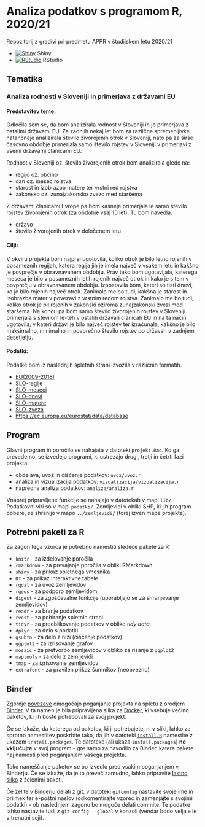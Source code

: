 # Analiza podatkov s programom R, 2020/21

Repozitorij z gradivi pri predmetu APPR v študijskem letu 2020/21

* [![Shiny](http://mybinder.org/badge.svg)](http://mybinder.org/v2/gh/tinkaracadez/APPR-2020-21/master?urlpath=shiny/APPR-2020-21/projekt.Rmd) Shiny
* [![RStudio](http://mybinder.org/badge.svg)](http://mybinder.org/v2/gh/tinkaracadez/APPR-2020-21/master?urlpath=rstudio) RStudio

## Tematika

### Analiza rodnosti v Sloveniji in primerjava z državami EU

#### Predstavitev teme: 

Odločila sem se, da bom analizirala rodnost v Sloveniji in jo primerjava z ostalimi državami EU. Za zadnjih nekaj let bom za različne spremenljivke natančneje analizirala število živorojenih otrok v Sloveniji, nato pa za širše časovno obdobje primerjala samo število rojstev v Sloveniji v primerjavi z vsemi državami članicami EU.

Rodnost v Sloveniji oz. število živorojenih otrok bom analizirala glede na:

* regijo oz. občino
* dan oz. mesec rojstva
* starost in izobrazbo matere ter vrstni red rojstva
* zakonsko oz. zunajzakonsko zvezo med staršema
    
Z državami članicami Evrope pa bom kasneje primerjala le samo število rojstev živorojenih otrok (za obdobje vsaj 10 let).
Tu bom navedla:

* državo
* število živorojenih otrok v določenem letu
    
    
#### Cilji: 

V okviru projekta bom najprej ugotovila, koliko otrok je bilo letno rojenih v posameznih regijah, katera regija jih je imela največ v vsakem letu in kakšno je povprečje v obravnavanem obdobju. Prav tako bom ugotavljala, katerega meseca je bilo v posameznih letih rojenih največ otrok in kako je s tem v povprečju v obravnavanem obdobju. Izpostavila bom, kateri so tisti dnevi, ko je bilo rojenih največ otrok. Zanimalo me bo tudi, kakšna je starost in izobrazba mater v povezavi z vrstnim redom rojstva. Zanimalo me bo tudi, koliko otrok je bil rojenih v zakonski oziroma zunajzakonski zvezi med staršema. Na koncu pa bom samo število živorojenih rojstev v Sloveniji primerjala s številom le-teh v ostalih državah članicah EU in na ta način ugotovila, v kateri državi je bilo največ rojstev ter izračunala, kakšno je bilo maksimalno, minimalno in povprečno število rojstev po državah v zadnjem desetjetju.


#### Podatki: 

Podatke bom iz naslednjih spletnih strani izvozila v različnih formatih.

* [EU(2009-2018)](https://ec.europa.eu/eurostat/databrowser/view/DEMO_FMONTH__custom_270818/default/table?lang=en)
* [SLO-regije](https://pxweb.stat.si/SiStatData/pxweb/sl/Data/-/05J2008S.px/table/tableViewLayout2/)
* [SLO-meseci](https://pxweb.stat.si/SiStatData/pxweb/sl/Data/-/05J1030S.px/table/tableViewLayout2/)
* [SLO-dnevi](https://pxweb.stat.si/SiStatData/pxweb/sl/Data/-/05J1031S.px/table/tableViewLayout2/)
* [SLO-matere](https://pxweb.stat.si/SiStatData/pxweb/sl/Data/-/05J1027S.px/table/tableViewLayout2/)
* [SLO-zveza](https://pxweb.stat.si/SiStatData/pxweb/sl/Data/-/05J1018S.px/table/tableViewLayout2/)
* https://ec.europa.eu/eurostat/data/database
    
    
## Program

Glavni program in poročilo se nahajata v datoteki `projekt.Rmd`.
Ko ga prevedemo, se izvedejo programi, ki ustrezajo drugi, tretji in četrti fazi projekta:

* obdelava, uvoz in čiščenje podatkov: `uvoz/uvoz.r`
* analiza in vizualizacija podatkov: `vizualizacija/vizualizacija.r`
* napredna analiza podatkov: `analiza/analiza.r`

Vnaprej pripravljene funkcije se nahajajo v datotekah v mapi `lib/`.
Podatkovni viri so v mapi `podatki/`.
Zemljevidi v obliki SHP, ki jih program pobere,
se shranijo v mapo `../zemljevidi/` (torej izven mape projekta).

## Potrebni paketi za R

Za zagon tega vzorca je potrebno namestiti sledeče pakete za R:

* `knitr` - za izdelovanje poročila
* `rmarkdown` - za prevajanje poročila v obliki RMarkdown
* `shiny` - za prikaz spletnega vmesnika
* `DT` - za prikaz interaktivne tabele
* `rgdal` - za uvoz zemljevidov
* `rgeos` - za podporo zemljevidom
* `digest` - za zgoščevalne funkcije (uporabljajo se za shranjevanje zemljevidov)
* `readr` - za branje podatkov
* `rvest` - za pobiranje spletnih strani
* `tidyr` - za preoblikovanje podatkov v obliko *tidy data*
* `dplyr` - za delo s podatki
* `gsubfn` - za delo z nizi (čiščenje podatkov)
* `ggplot2` - za izrisovanje grafov
* `mosaic` - za pretvorbo zemljevidov v obliko za risanje z `ggplot2`
* `maptools` - za delo z zemljevidi
* `tmap` - za izrisovanje zemljevidov
* `extrafont` - za pravilen prikaz šumnikov (neobvezno)

## Binder

Zgornje [povezave](#analiza-podatkov-s-programom-r-202021)
omogočajo poganjanje projekta na spletu z orodjem [Binder](https://mybinder.org/).
V ta namen je bila pripravljena slika za [Docker](https://www.docker.com/),
ki vsebuje večino paketov, ki jih boste potrebovali za svoj projekt.

Če se izkaže, da katerega od paketov, ki ji potrebujete, ni v sliki,
lahko za sprotno namestitev poskrbite tako,
da jih v datoteki [`install.R`](install.R) namestite z ukazom `install.packages`.
Te datoteke (ali ukaza `install.packages`) **ne vključujte** v svoj program -
gre samo za navodilo za Binder, katere pakete naj namesti pred poganjanjem vašega projekta.

Tako nameščanje paketov se bo izvedlo pred vsakim poganjanjem v Binderju.
Če se izkaže, da je to preveč zamudno,
lahko pripravite [lastno sliko](https://github.com/jaanos/APPR-docker) z želenimi paketi.

Če želite v Binderju delati z git,
v datoteki `gitconfig` nastavite svoje ime in priimek ter e-poštni naslov
(odkomentirajte vzorec in zamenjajte s svojimi podatki) -
ob naslednjem zagonu bo mogoče delati commite.
Te podatke lahko nastavite tudi z `git config --global` v konzoli
(vendar bodo veljale le v trenutni seji).
